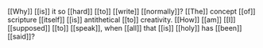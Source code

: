 [[Why]] [[is]] it so [[hard]] [[to]] [[write]] [[normally]]? [[The]] concept [[of]] scripture [[itself]] [[is]] antithetical [[to]] creativity. [[How]] [[am]] [[I]] [[supposed]] [[to]] [[speak]], when [[all]] that [[is]] [[holy]] has [[been]] [[said]]?